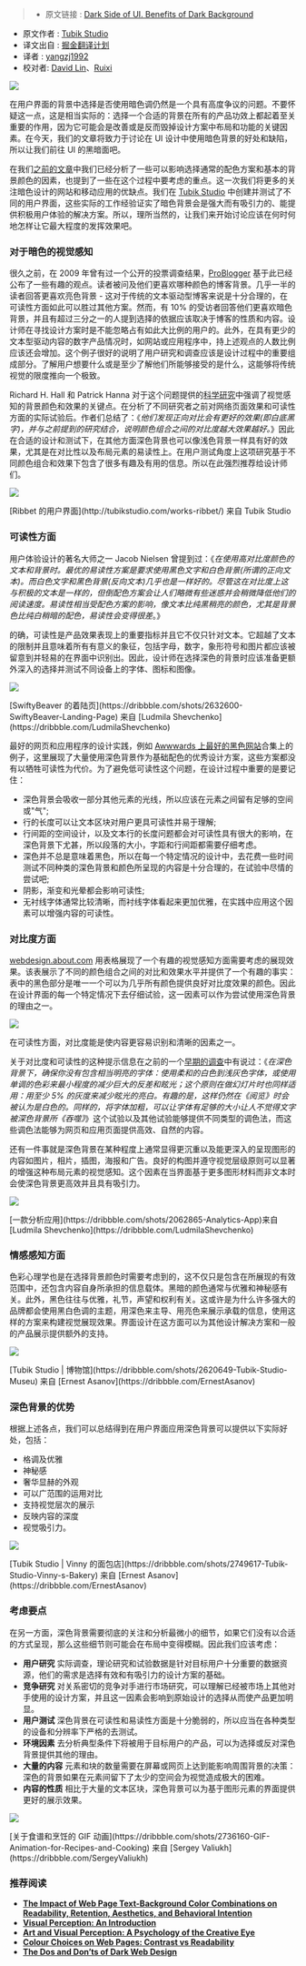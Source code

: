 >* 原文链接 : [Dark Side of UI. Benefits of Dark Background](https://medium.com/@tubikstudio/dark-side-of-ui-benefits-of-dark-background-12f560bf7165#.k0d00u47a)
* 原文作者 : [Tubik Studio](https://medium.com/@tubikstudio)
* 译文出自 : [掘金翻译计划](https://github.com/xitu/gold-miner)
* 译者 : [yangzj1992](http://qcyoung.com)
* 校对者: [David Lin](https://github.com/wild-flame)、[Ruixi](https://github.com/Ruixi)

![](http://ac-Myg6wSTV.clouddn.com/18dcdce02f167c38bd04.jpeg)

在用户界面的背景中选择是否使用暗色调仍然是一个具有高度争议的问题。不要怀疑这一点，这是相当实际的：选择一个合适的背景在所有的产品功效上都起着至关重要的作用，因为它可能会是改善或是反而毁掉设计方案中布局和功能的关键因素。在今天，我们的文章将致力于讨论在 UI 设计中使用暗色背景的好处和缺陷，所以让我们前往 UI 的黑暗面吧。

在我们[之前的文章](http://tubikstudio.com/light-and-darkness-in-ui-design-matter-of-choice/)中我们已经分析了一些可以影响选择通常的配色方案和基本的背景颜色的因素，也提到了一些在这个过程中要考虑的重点。这一次我们将更多的关注暗色设计的网站和移动应用的优缺点。我们在 [Tubik Studio](http://tubikstudio.com/) 中创建并测试了不同的用户界面，这些实际的工作经验证实了暗色背景会是强大而有吸引力的、能提供积极用户体验的解决方案。所以，理所当然的，让我们来开始讨论应该在何时何地怎样让它最大程度的发挥效果吧。

### 对于暗色的视觉感知

很久之前，在 2009 年曾有过一个公开的投票调查结果，[ProBlogger](http://www.problogger.net/archives/2009/05/19/light-or-dark-blog-backgrounds-poll-results/) 基于此已经公布了一些有趣的观点。读者被问及他们更喜欢哪种颜色的博客背景。几乎一半的读者回答更喜欢亮色背景 - 这对于传统的文本驱动型博客来说是十分合理的，在可读性方面如此可以胜过其他方案。然而，有 10% 的受访者回答他们更喜欢暗色背景，并且有超过三分之一的人提到选择的依据应该取决于博客的性质和内容。设计师在寻找设计方案时是不能忽略占有如此大比例的用户的。此外，在具有更少的文本型驱动内容的数字产品情况时，如网站或应用程序中，持上述观点的人数比例应该还会增加。这个例子很好的说明了用户研究和调查应该是设计过程中的重要组成部分。了解用户想要什么或是至少了解他们所能够接受的是什么，这能够将传统视觉的限度推向一个极致。

Richard H. Hall 和 Patrick Hanna 对于这个问题提供的[科学研究](http://lite.mst.edu/media/research/ctel/documents/LITE-2003-04.pdf)中强调了视觉感知的背景颜色和效果的关键点。在分析了不同研究者之前对网络页面效果和可读性方面的实际试验后。作者们总结了：《_他们发现正向对比会有更好的效果(即白底黑字)，并与之前提到的研究结合，说明颜色组合之间的对比度越大效果越好。_》因此在合适的设计和测试下，在其他方面深色背景也可以像浅色背景一样具有好的效果，尤其是在对比性以及布局元素的易读性上。在用户测试角度上这项研究基于不同颜色组合和效果下包含了很多有趣及有用的信息。所以在此强烈推荐给设计师们。

![](http://ac-Myg6wSTV.clouddn.com/f5f8b33e3c4fb542fef3.jpg)

<figcaption>[Ribbet 的用户界面](http://tubikstudio.com/works-ribbet/) 来自 Tubik Studio</figcaption>

### 可读性方面

用户体验设计的著名大师之一 Jacob Nielsen 曾提到过：《_在使用高对比度颜色的文本和背景时。最优的易读性方案是要求使用黑色文字和白色背景(所谓的正向文本)。而白色文字和黑色背景(反向文本)几乎也是一样好的。尽管这在对比度上这与积极的文本是一样的，但倒配色方案会让人们略微有些迷惑并会稍微降低他们的阅读速度。易读性相当受配色方案的影响，像文本比纯黑稍亮的颜色，尤其是背景色比纯白稍暗的配色，易读性会变得很差_。》

的确，可读性是产品效果表现上的重要指标并且它不仅只针对文本。它超越了文本的限制并且意味着所有有意义的象征，包括字母，数字，象形符号和图片都应该被留意到并轻易的在界面中识别出。因此，设计师在选择深色的背景时应该准备更额外深入的选择并测试不同设备上的字体、图标和图像。

![](http://ac-Myg6wSTV.clouddn.com/30476ea6fc9c5178170f.png)

<figcaption>[SwiftyBeaver 的着陆页](https://dribbble.com/shots/2632600-SwiftyBeaver-Landing-Page) 来自 [Ludmila Shevchenko](https://dribbble.com/LudmilaShevchenko)</figcaption>

最好的网页和应用程序的设计实践，例如 [Awwwards 上最好的黑色网站](http://www.awwwards.com/websites/black/)合集上的例子，这里展现了大量使用深色背景作为基础配色的优秀设计方案，这些方案都没有以牺牲可读性为代价。为了避免低可读性这个问题，在设计过程中重要的是要记住：

*   深色背景会吸收一部分其他元素的光线，所以应该在元素之间留有足够的空间或"气";
*   行的长度可以让文本区块对用户更具可读性并易于理解;
*   行间距的空间设计，以及文本行的长度问题都会对可读性具有很大的影响，在深色背景下尤甚，所以段落的大小，字距和行间距都需要仔细考虑。
*   深色并不总是意味着黑色，所以在每一个特定情况的设计中，去花费一些时间测试不同种类的深色背景和颜色所呈现的内容是十分合理的，在试验中尽情的尝试吧;
*   阴影，渐变和光晕都会影响可读性;
*   无衬线字体通常比较清晰，而衬线字体看起来更加优雅，在实践中应用这个因素可以增强内容的可读性。

### 对比度方面

[webdesign.about.com](http://webdesign.about.com/od/color/l/bl_contrast_table.htm) 用表格展现了一个有趣的视觉感知方面需要考虑的展现效果。该表展示了不同的颜色组合之间的对比和效果水平并提供了一个有趣的事实：表中的黑色部分是唯一一个可以为几乎所有颜色提供良好对比度效果的颜色。因此在设计界面的每一个特定情况下去仔细试验，这一因素可以作为尝试使用深色背景的理由之一。

![](http://ac-Myg6wSTV.clouddn.com/962624f37bb9c9a8b839.jpg)

在可读性方面，对比度能是使内容更容易识别和清晰的因素之一。

关于对比度和可读性的这种提示信息在之前的一个[早期的调查](http://www.writer2001.com/colwebcontrast.htm)中有说过：《_在深色背景下，确保你没有包含相当明亮的字体：使用柔和的白色到浅灰色字体，或使用单调的色彩来最小程度的减少巨大的反差和眩光；这个原则在做幻灯片时也同样适用：用至少 5% 的灰度来减少眩光的亮白。有趣的是，这样仍然在《阅览》时会被认为是白色的。同样的，将字体加粗，可以让字体有足够的大小让人不觉得文字被深色背景所《吞噬》_》这个试验以及其他试验能够提供不同类型的调色法，而这些调色法能够为网页和应用页面提供高效、自然的内容。

还有一件事就是深色背景在某种程度上通常显得更沉重以及能更深入的呈现图形的内容如图片，相片，插图，海报和广告。良好的构图并遵守视觉层级原则可以显著的增强这种布局元素的视觉感知。这个因素在当界面基于更多图形材料而非文本时会使深色背景更高效并且具有吸引力。

![](http://ac-Myg6wSTV.clouddn.com/ffb8689a5486125bdc5b.png)

<figcaption>[一款分析应用](https://dribbble.com/shots/2062865-Analytics-App)来自 [Ludmila Shevchenko](https://dribbble.com/LudmilaShevchenko)</figcaption>

### 情感感知方面

色彩心理学也是在选择背景颜色时需要考虑到的，这不仅只是包含在所展现的有效范围中，还包含内容自身所承担的信息载体。黑暗的颜色通常与优雅和神秘感有关。此外，黑色往往与优雅，礼节，声望和权利有关。这或许是为什么许多强大的品牌都会使用黑白色调的主题，用深色来主导、用亮色来展示承载的信息，使用这样的方案来构建视觉展现效果。界面设计在这方面可以为其他设计解决方案和一般的产品展示提供额外的支持。

![](http://ac-Myg6wSTV.clouddn.com/dd0719f001ef35d5600e.gif)

<figcaption>[Tubik Studio | 博物馆](https://dribbble.com/shots/2620649-Tubik-Studio-Museu) 来自 [Ernest Asanov](https://dribbble.com/ErnestAsanov)</figcaption>

### 深色背景的优势

根据上述各点，我们可以总结得到在用户界面应用深色背景可以提供以下实际好处，包括：

* 格调及优雅
* 神秘感
* 奢华显赫的外观
* 可以广范围的运用对比
* 支持视觉层次的展示
* 反映内容的深度
* 视觉吸引力。

![](http://ac-Myg6wSTV.clouddn.com/7947c9ab8ad7a9dd9128.png)

<figcaption>[Tubik Studio | Vinny 的面包店](https://dribbble.com/shots/2749617-Tubik-Studio-Vinny-s-Bakery) 来自 [Ernest Asanov](https://dribbble.com/ErnestAsanov)</figcaption>

### 考虑要点

在另一方面，深色背景需要彻底的关注和分析最微小的细节，如果它们没有以合适的方式呈现，那么这些细节则可能会在布局中变得模糊。因此我们应该考虑：

*   **用户研究** 实际调查，理论研究和试验数据是针对目标用户十分重要的数据资源，他们的需求是选择有效和有吸引力的设计方案的基础。
*   **竞争研究** 对关系密切的竞争对手进行市场研究，可以理解已经被市场上其他对手使用的设计方案，并且这一因素会影响到原始设计的选择从而使产品更加明显。
*   **用户测试** 深色背景在可读性和易读性方面是十分脆弱的，所以应当在各种类型的设备和分辨率下严格的去测试。
*   **环境因素** 去分析典型条件下将被用于目标用户的产品，可以为选择或反对深色背景提供其他的理由。
*   **大量的内容** 元素和块的数量需要在屏幕或网页上达到能影响周围背景的决策：深色的背景如果在元素间留下了太少的空间会为视觉造成极大的困难。
*   **内容的性质** 相比于大量的文本区块，深色背景可以为基于图形元素的界面提供更好的展示效果。

![](http://ac-Myg6wSTV.clouddn.com/695e0a55cb834721ce2b.gif)

<figcaption>[关于食谱和烹饪的 GIF 动画](https://dribbble.com/shots/2736160-GIF-Animation-for-Recipes-and-Cooking) 来自 [Sergey Valiukh](https://dribbble.com/SergeyValiukh)</figcaption>

### 推荐阅读

*   [**The Impact of Web Page Text-Background Color Combinations on Readability, Retention, Aesthetics, and Behavioral Intention**](http://lite.mst.edu/media/research/ctel/documents/LITE-2003-04.pdf)
*   [**Visual Perception: An Introduction**](https://books.google.com.ua/books?id=rvt4a_AmKFQC&pg=PA11&lpg=PA11&dq=visual+perception+readability&source=bl&ots=6_rkYdGkj9&sig=_UYthMOEgDSLJEFftDA895epms8&hl=ru&sa=X&ved=0ahUKEwjiwPjRmsPMAhVOKywKHf1FCSM4FBDoAQgtMAM#v=onepage&q=visual%20perception%20readability&f=false)
*   [**Art and Visual Perception: A Psychology of the Creative Eye**](https://books.google.com.ua/books?id=9RktoatXGQ0C&pg=PA350&lpg=PA350&dq=visual+perception+readability&source=bl&ots=NTLfJ_Akj6&sig=bpw4URR8U-QwWZwOndhoYs-wJWE&hl=ru&sa=X&ved=0ahUKEwjiwPjRmsPMAhVOKywKHf1FCSM4FBDoAQgZMAA#v=onepage&q=visual%20perception%20readability&f=false)
*   [**Colour Choices on Web Pages: Contrast vs Readability**](http://www.writer2001.com/colwebcontrast.htm)
*   [**The Dos and Don’ts of Dark Web Design**](http://www.webdesignerdepot.com/2009/08/the-dos-and-donts-of-dark-web-design/)
